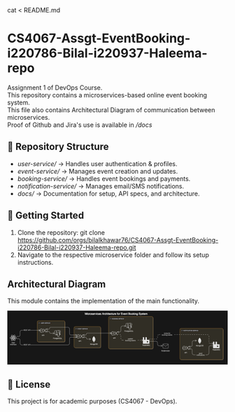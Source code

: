 cat <<EOL > README.md
# CS4067-Assgt-EventBooking-i220786-Bilal-i220937-Haleema-repo
Assignment 1 of DevOps Course. <br/>
This repository contains a microservices-based online event booking system.<br/>
This file also contains Architectural Diagram of communication between microservices.<br/>
Proof of Github and Jira's use is available in */docs*<br/>

## 📂 Repository Structure
- *user-service/* → Handles user authentication & profiles.
- *event-service/* → Manages event creation and updates.
- *booking-service/* → Handles event bookings and payments.
- *notification-service/* → Manages email/SMS notifications.
- *docs/* → Documentation for setup, API specs, and architecture.

## 🚀 Getting Started
1. Clone the repository:
   git clone https://github.com/orgs/bilalkhawar76/CS4067-Assgt-EventBooking-i220786-Bilal-i220937-Haleema-repo.git
2. Navigate to the respective microservice folder and follow its setup instructions.


## Architectural Diagram
This module contains the implementation of the main functionality.

![Architecture Diagram](docs/images/ArchitectureDiagram.png)

## 📜 License
This project is for academic purposes (CS4067 - DevOps).